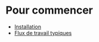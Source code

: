 # Pour commencer

- [Installation](installation.md)
- [Flux de travail typiques](Flux-de-travail-typiques)
